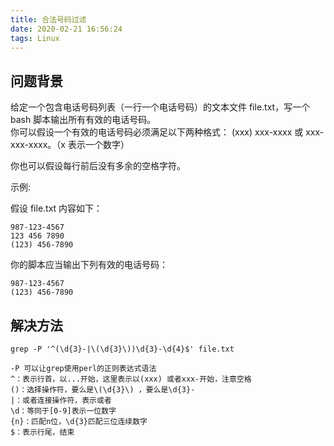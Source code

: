 ```yaml
---
title: 合法号码过滤
date: 2020-02-21 16:56:24
tags: Linux
---
```

<meta name="referrer" content="no-referrer" />

## 问题背景
给定一个包含电话号码列表（一行一个电话号码）的文本文件 file.txt，写一个 bash 脚本输出所有有效的电话号码。  
你可以假设一个有效的电话号码必须满足以下两种格式： (xxx) xxx-xxxx 或 xxx-xxx-xxxx。（x 表示一个数字）

你也可以假设每行前后没有多余的空格字符。

示例:

假设 file.txt 内容如下：
```shell script
987-123-4567
123 456 7890
(123) 456-7890
```
你的脚本应当输出下列有效的电话号码：
```shell script
987-123-4567
(123) 456-7890
```


## 解决方法

```shell script
grep -P '^(\d{3}-|\(\d{3}\))\d{3}-\d{4}$' file.txt

-P 可以让grep使用perl的正则表达式语法
^：表示行首，以...开始，这里表示以(xxx) 或者xxx-开始，注意空格
()：选择操作符，要么是\(\d{3}\) ，要么是\d{3}-
|：或者连接操作符，表示或者
\d：等同于[0-9]表示一位数字
{n}：匹配n位，\d{3}匹配三位连续数字
$：表示行尾，结束
```
